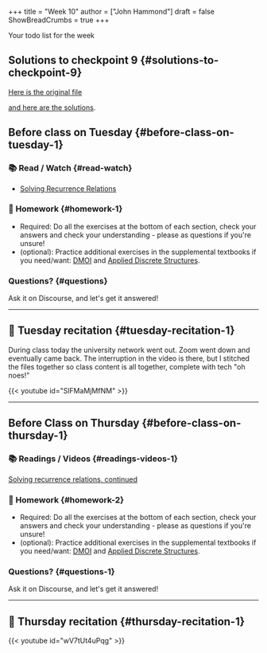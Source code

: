 +++
title = "Week 10"
author = ["John Hammond"]
draft = false
ShowBreadCrumbs = true
+++

Your todo list for the week
<!--more-->


## Solutions to checkpoint 9 {#solutions-to-checkpoint-9}

[Here is the original file](https://nextcloud.math.wichita.edu/index.php/s/Z4HNLgFHcYEgHTY)

[and here are the solutions](https://nextcloud.math.wichita.edu/index.php/s/FEkDJqoiJf7aFDj).


## Before class on Tuesday {#before-class-on-tuesday-1}


### 📚 Read / Watch {#read-watch}

-   [Solving Recurrence Relations](https://www.math.wichita.edu/discrete-book/section-solvingrecurrences.html)


### 📝 Homework {#homework-1}

-   Required: Do all the exercises at the bottom of each section, check
    your answers and check your understanding - please as questions if
    you're unsure!
-   (optional): Practice additional exercises in the supplemental
    textbooks if you need/want:
    [DMOI](http://discrete.openmathbooks.org/dmoi3/) and
    [Applied
    Discrete Structures](http://faculty.uml.edu/klevasseur/ads/index-ads.html).


### Questions? {#questions}

Ask it on Discourse, and let's get it answered!

---


## 🎥 Tuesday recitation {#tuesday-recitation-1}

During class today the university network went out. Zoom went down and eventually came back. The interruption in the video is there, but I stitched the files together so class content is all together, complete with tech "oh noes!"

{{< youtube id="SlFMaMjMfNM" >}}

---


## Before Class on Thursday {#before-class-on-thursday-1}


### 📚 Readings / Videos {#readings-videos-1}

[Solving
recurrence relations, continued](https://www.math.wichita.edu/discrete-book/section-solvingrecurrences.html)


### 📝 Homework {#homework-2}

-   Required: Do all the exercises at the bottom of each section, check
    your answers and check your understanding - please as questions if
    you're unsure!
-   (optional): Practice additional exercises in the supplemental
    textbooks if you need/want:
    [DMOI](http://discrete.openmathbooks.org/dmoi3/) and
    [Applied
    Discrete Structures](http://faculty.uml.edu/klevasseur/ads/index-ads.html).


### Questions? {#questions-1}

Ask it on Discourse, and let's get it answered!

---


## 🎥 Thursday recitation {#thursday-recitation-1}

{{< youtube id="wV7tUt4uPqg" >}}
